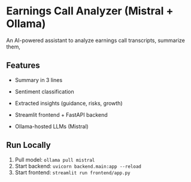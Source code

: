 # Earnings Call Analyzer (Mistral + Ollama)
An AI-powered assistant to analyze earnings call transcripts, summarize them,
## Features
- Summary in 3 lines
- Sentiment classification
- Extracted insights (guidance, risks, growth)
- Streamlit frontend + FastAPI backend

- Ollama-hosted LLMs (Mistral)
## Run Locally
1. Pull model: `ollama pull mistral`
2. Start backend: `uvicorn backend.main:app --reload`
3. Start frontend: `streamlit run frontend/app.py`